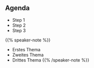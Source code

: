 
## Agenda

- Step 1 <!-- .element: class="fragment" data-fragment-index="2" -->
- Step 2 <!-- .element: class="fragment" data-fragment-index="1" -->
- Step 3

{{% speaker-note %}}
* Erstes Thema
* Zweites Thema
* Drittes Thema
{{% /speaker-note %}}

